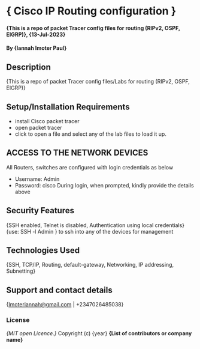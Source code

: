 # { Cisco IP Routing configuration }
#### {This is a repo of packet Tracer config files for routing (RIPv2, OSPF, EIGRP)}, {13-Jul-2023}
#### By **{Iannah Imoter Paul}**
## Description
{This is a repo of packet Tracer config files/Labs for routing (RIPv2, OSPF, EIGRP)}
## Setup/Installation Requirements
* install Cisco packet tracer
* open packet tracer
* click to open a file and select any of the lab files to load it up.
## ACCESS TO THE NETWORK DEVICES
All Routers, switches are configured with login credentials as below
*	Username: Admin
*	Password: cisco
During login, when prompted, kindly provide the details above
## Security Features
{SSH enabled, Telnet is disabled, Authentication using local credentials}
{use: SSH -l Admin <device IP>} to ssh into any of the devices for management
## Technologies Used
{SSH, TCP/IP, Routing, default-gateway, Networking, IP addressing, Subnetting}
## Support and contact details
{Imoteriannah@gmail.com | +2347026485038}
### License
*{MIT open Licence.}*
Copyright (c) {year} **{List of contributors or company name}**